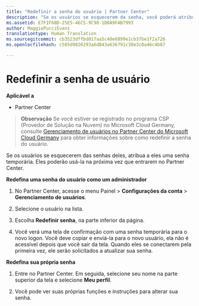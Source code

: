 ```yaml
---
title: "Redefinir a senha do usuário | Partner Center"
description: "Se os usuários se esquecerem da senha, você poderá atribuir a eles uma nova senha temporária. Eles poderão usá-la na próxima vez que entrarem no Partner Center."
ms.assetid: E7F1F68D-25E5-46C5-9C98-1D0A9FAB7993
author: MaggiePucciEvans
translationtype: Human Translation
ms.sourcegitcommit: cb3523dffbd017aa5c40e6899e1cb37be1f2a726
ms.openlocfilehash: c585d9826293a6d843a636791c38e3c0a46c4b87

---
```


# Redefinir a senha de usuário

**Aplicável a**

-  Partner Center
   
>**Observação** Se você estiver se registrado no programa CSP (Provedor de Solução na Nuvem) no Microsoft Cloud Germany, consulte [Gerenciamento de usuários no Partner Center do Microsoft Cloud Germany](user-management-in-partner-center-for-microsoft-cloud-germany.md) para obter informações sobre como redefinir a senha do usuário.

Se os usuários se esquecerem das senhas deles, atribua a eles uma senha temporária. Eles poderão usá-la na próxima vez que entrarem no Partner Center.

**Redefina uma senha do usuário como um administrador**

1.  No Partner Center, acesse o menu Painel &gt; **Configurações da conta** &gt; **Gerenciamento de usuários**.
2.  Selecione o usuário na lista.

3.  Escolha **Redefinir senha**, na parte inferior da página.

4.  Você verá uma tela de confirmação com uma senha temporária para o novo logon. Você deve copiar e enviá-la para o novo usuário, ela não é acessível depois que você sair da tela. Quando eles se conectarem pela primeira vez, ele serão solicitados a atualizar sua senha.

**Redefina sua própria senha**

1.  Entre no Partner Center. Em seguida, selecione seu nome na parte superior da tela e selecione **Meu perfil**.

2.  Você pode ver suas próprias funções e instruções para alterar sua senha.

 

 






<!--HONumber=Jan17_HO2-->



